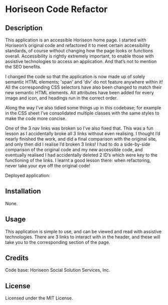 # Horiseon Code Refactor
## Description
This application is an accessible Horiseon home page. I started with Horiseon’s original code and refactored it to meet certain accessibility standards, of course without changing how the page looks or functions overall. Accessibility is rightly extremely important, to enable those with assistive technologies to access an application. And that’s not to mention the SEO benefits.

I changed the code so that the application is now made up of solely semantic HTML elements; 'span' and 'div' do not feature anywhere within it! All the corresponding CSS selectors have also been changed to match their new semantic HTML elements. Alt attributes have been added for every image and icon, and headings run in the correct order. 

Along the way I’ve also tidied some things up in this codebase; for example in the CSS sheet I’ve consolidated multiple classes with the same styles to make the code more concise. 

One of the 3 nav links was broken so I’ve also fixed that. This was a fun lesson as I accidentally broke all 3 links without even realising. I thought I’d nearly finished the work, and did a final comparison with the original site, and only then did I realise I’d broken 3 links! I had to do a side-by-side comparison of the original code and my new accessible code, and eventually realised I had accidentally deleted 2 ID’s which were key to the functioning of the links. I learnt a good lesson there: when refactoring, never take your eye off the original code!

Deployed application:

## Installation
None.

## Usage
This application is simple to use, and can be viewed and read with assistive technologies. There are 3 links to interact with in the header, and these will take you to the corresponding section of the page.

## Credits
Code base: Horiseon Social Solution Services, Inc.

## License
Licensed under the MIT License.